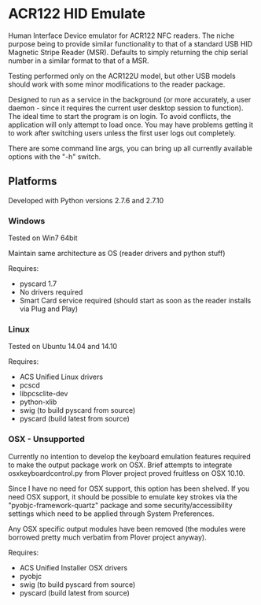 # ACR122 HID Emulate
Human Interface Device emulator for ACR122 NFC readers. The niche purpose being to provide similar functionality to that of a standard USB HID Magnetic Stripe Reader (MSR). Defaults to simply returning the chip serial number in a similar format to that of a MSR.

Testing performed only on the ACR122U model, but other USB models should work with some minor modifications to the reader package.

Designed to run as a service in the background (or more accurately, a user daemon - since it requires the current user desktop session to function). The ideal time to start the program is on login. To avoid conflicts, the application will only attempt to load once. You may have problems getting it to work after switching users unless the first user logs out completely.

There are some command line args, you can bring up all currently available options with the "-h" switch.

## Platforms
Developed with Python versions 2.7.6 and 2.7.10

### Windows
Tested on Win7 64bit

Maintain same architecture as OS (reader drivers and python stuff)

Requires:

* pyscard 1.7
* No drivers required
* Smart Card service required (should start as soon as the reader installs via Plug and Play)

### Linux
Tested on Ubuntu 14.04 and 14.10

Requires:

* ACS Unified Linux drivers
* pcscd
* libpcsclite-dev
* python-xlib
* swig (to build pyscard from source)
* pyscard (build latest from source)

### OSX - Unsupported
Currently no intention to develop the keyboard emulation features required to make the output package work on OSX. Brief attempts to integrate osxkeyboardcontrol.py from Plover project proved fruitless on OSX 10.10.

Since I have no need for OSX support, this option has been shelved. If you need OSX support, it should be possible to emulate key strokes via the "pyobjc-framework-quartz" package and some security/accessibility settings which need to be applied through System Preferences.

Any OSX specific output modules have been removed (the modules were borrowed pretty much verbatim from Plover project anyway).

Requires:

* ACS Unified Installer OSX drivers
* pyobjc
* swig (to build pyscard from source)
* pyscard (build latest from source)
